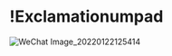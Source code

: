 # !Exclamationumpad 
![WeChat Image_20220122125414](https://user-images.githubusercontent.com/79617315/150625267-27f2a63b-a259-4d2a-9177-cf36dc1141de.jpg)
